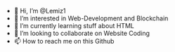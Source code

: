 - 👋 Hi, I’m @Lemiz1
- 👀 I’m interested in Web-Development and Blockchain
- 🌱 I’m currently learning stuff about HTML
- 💞️ I’m looking to collaborate on Website Coding
- 📫 How to reach me on this Github

<!---
Lemiz1/Lemiz1 is a ✨ special ✨ repository because its `README.md` (this file) appears on your GitHub profile.
You can click the Preview link to take a look at your changes.
--->
